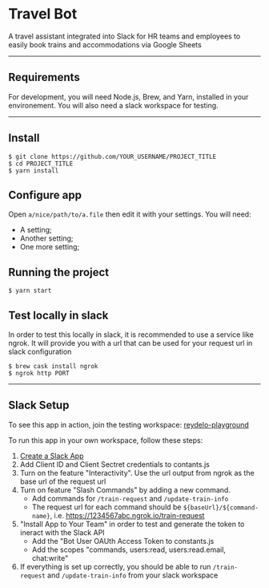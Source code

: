 # Travel Bot

A travel assistant integrated into Slack for HR teams and employees to easily book trains and accommodations via Google Sheets

---
## Requirements

For development, you will need Node.js, Brew, and Yarn, installed in your environement.  You will also need a slack workspace for testing.

---

## Install

    $ git clone https://github.com/YOUR_USERNAME/PROJECT_TITLE
    $ cd PROJECT_TITLE
    $ yarn install

## Configure app

Open `a/nice/path/to/a.file` then edit it with your settings. You will need:

- A setting;
- Another setting;
- One more setting;

## Running the project

    $ yarn start

## Test locally in slack

In order to test this locally in slack, it is recommended to use a service like ngrok.  It will provide you with a url that can be used for your request url in slack configuration

    $ brew cask install ngrok
    $ ngrok http PORT

---

## Slack Setup

To see this app in action, join the testing workspace: [reydelo-playground](https://join.slack.com/t/reydelo-playground/shared_invite/zt-fqy3eykw-on73wOD_fgv64hlGAciDjw)

To run this app in your own workspace, follow these steps:

1. [Create a Slack App](https://api.slack.com/apps)
1. Add Client ID and Client Sectret credentials to contants.js
1. Turn on the feature "Interactivity".  Use the url output from ngrok as the base url of the request url
1. Turn on feature "Slash Commands" by adding a new command.
    - Add commands for `/train-request` and `/update-train-info`
    - The request url for each command should be `${baseUrl}/${command-name}`, i.e. https://1234567abc.ngrok.io/train-request
1. "Install App to Your Team" in order to test and generate the token to ineract with the Slack API
    - Add the "Bot User OAUth Access Token to constants.js
    - Add the scopes "commands, users:read, users:read.email, chat:write"
1. If everything is set up correctly, you should be able to run `/train-request` and `/update-train-info` from your slack workspace
